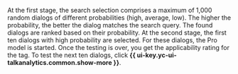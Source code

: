 At the first stage, the search selection comprises a maximum of 1,000 random dialogs of different probabilities (high, average, low). The higher the probability, the better the dialog matches the search query. The found dialogs are ranked based on their probability. At the second stage, the first ten dialogs with high probability are selected. For these dialogs, the Pro model is started. Once the testing is over, you get the applicability rating for the tag. To test the next ten dialogs, click **{{ ui-key.yc-ui-talkanalytics.common.show-more }}**.